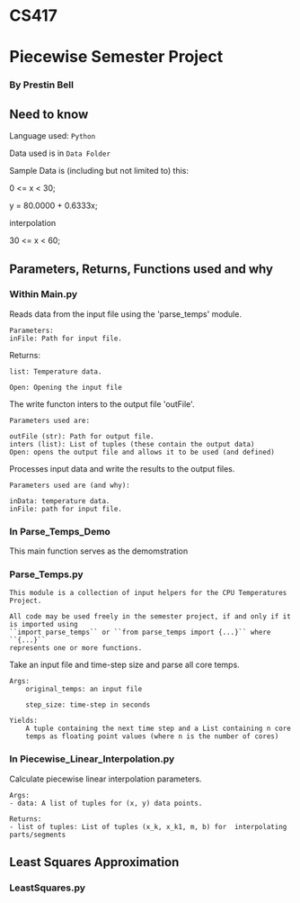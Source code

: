 # CS417 
# Piecewise Semester Project 
### By Prestin Bell

## Need to know
Language used: `Python`

Data used is in `Data Folder`

Sample Data is (including but not limited to) this:

 0 <= x <   30; 
 
 y =    80.0000 +     0.6333x; 
 
 interpolation 
 
 30 <= x <   60;

## Parameters, Returns, Functions used and why

### Within Main.py

 Reads data from the input file using the 'parse_temps' module.

    Parameters:
    inFile: Path for input file.

Returns:

    list: Temperature data.

    Open: Opening the input file

The write functon inters to the output file 'outFile'.

    Parameters used are:

    outFile (str): Path for output file.
    inters (list): List of tuples (these contain the output data)
    Open: opens the output file and allows it to be used (and defined)

Processes input data and write the results to the output files.

    Parameters used are (and why):

    inData: temperature data.
    inFile: path for input file.

### In Parse_Temps_Demo

This main function serves as the demomstration

### Parse_Temps.py
    This module is a collection of input helpers for the CPU Temperatures Project.

    All code may be used freely in the semester project, if and only if it is imported using
    ``import parse_temps`` or ``from parse_temps import {...}`` where ``{...}``
    represents one or more functions.

Take an input file and time-step size and parse all core temps.

    Args:
        original_temps: an input file

        step_size: time-step in seconds

    Yields:
        A tuple containing the next time step and a List containing n core
        temps as floating point values (where n is the number of cores)

### In Piecewise_Linear_Interpolation.py
Calculate piecewise linear interpolation parameters.

    Args:
    - data: A list of tuples for (x, y) data points.

    Returns:
    - list of tuples: List of tuples (x_k, x_k1, m, b) for  interpolating parts/segments

## Least Squares Approximation

### LeastSquares.py

